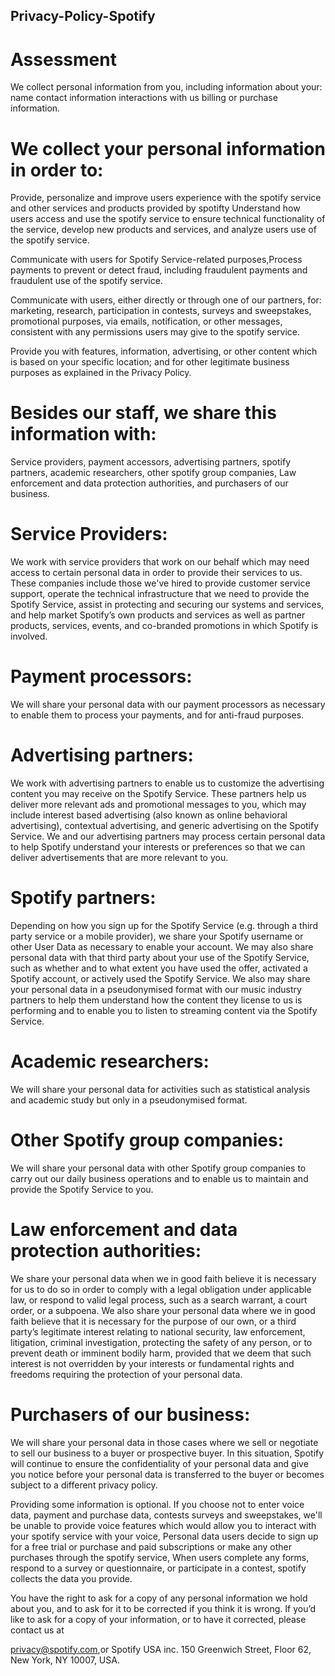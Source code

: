 ## Privacy-Policy-Spotify
# Assessment
We collect personal information from you, including information about your: name contact information interactions with us billing or purchase information.

# We collect your personal information in order to:
Provide, personalize and improve users experience with the spotify service and other services and products provided by spotifty
Understand how users access and use the spotify service to ensure technical functionality of the service, develop new products and services, and analyze users use of the spotify service.

Communicate with users for Spotify Service-related purposes,Process payments to prevent or detect fraud, including fraudulent payments and fraudulent use of the spotify service.

Communicate with users, either directly or through one of our partners, for: marketing, research, participation in contests, surveys and sweepstakes, promotional purposes, via emails, notification, or other messages, consistent with any permissions users may give to the spotify service.

Provide you with features, information, advertising, or other content which is based on your specific location; and for other legitimate business purposes as explained in the Privacy Policy.

# Besides our staff, we share this information with:
Service providers, payment accessors, advertising partners, spotify partners, academic researchers, other spotify group companies, Law enforcement and data protection authorities, and purchasers of our business.

# Service Providers:
We work with service providers that work on our behalf which may need access to certain personal data in order to provide their services to us. These companies include those we've hired to provide customer service support, operate the technical infrastructure that we need to provide the Spotify Service, assist in protecting and securing our systems and services, and help market Spotify’s own products and services as well as partner products, services, events, and co-branded promotions in which Spotify is involved.

# Payment processors:
We will share your personal data with our payment processors as necessary to enable them to process your payments, and for anti-fraud purposes.

# Advertising partners:
We work with advertising partners to enable us to customize the advertising content you may receive on the Spotify Service. These partners help us deliver more relevant ads and promotional messages to you, which may include interest based advertising (also known as online behavioral advertising), contextual advertising, and generic advertising on the Spotify Service. We and our advertising partners may process certain personal data to help Spotify understand your interests or preferences so that we can deliver advertisements that are more relevant to you.

# Spotify partners:
Depending on how you sign up for the Spotify Service (e.g. through a third party service or a mobile provider), we share your Spotify username or other User Data as necessary to enable your account. We may also share personal data with that third party about your use of the Spotify Service, such as whether and to what extent you have used the offer, activated a Spotify account, or actively used the Spotify Service. We also may share your personal data in a pseudonymised format with our music industry partners to help them understand how the content they license to us is performing and to enable you to listen to streaming content via the Spotify Service.

# Academic researchers:
We will share your personal data for activities such as statistical analysis and academic study but only in a pseudonymised format.

# Other Spotify group companies:
We will share your personal data with other Spotify group companies to carry out our daily business operations and to enable us to maintain and provide the Spotify Service to you.

# Law enforcement and data protection authorities:
We share your personal data when we in good faith believe it is necessary for us to do so in order to comply with a legal obligation under applicable law, or respond to valid legal process, such as a search warrant, a court order, or a subpoena. We also share your personal data where we in good faith believe that it is necessary for the purpose of our own, or a third party’s legitimate interest relating to national security, law enforcement, litigation, criminal investigation, protecting the safety of any person, or to prevent death or imminent bodily harm, provided that we deem that such interest is not overridden by your interests or fundamental rights and freedoms requiring the protection of your personal data.

# Purchasers of our business:
We will share your personal data in those cases where we sell or negotiate to sell our business to a buyer or prospective buyer. In this situation, Spotify will continue to ensure the confidentiality of your personal data and give you notice before your personal data is transferred to the buyer or becomes subject to a different privacy policy.

Providing some information is optional. If you choose not to enter voice data, payment and purchase data, contests surveys and sweepstakes, we'll be unable to provide voice features which would allow you to interact with your spotify service with your voice, Personal data users decide to sign up for a free trial or purchase and paid subscriptions or make any other purchases through the spotify service, When users complete any forms, respond to a survey or questionnaire, or participate in a contest, spotify collects the data you provide.

You have the right to ask for a copy of any personal information we hold about you, and to ask for it to be corrected if you think it is wrong. If you’d like to ask for a copy of your information, or to have it corrected, please contact us at 

privacy@spotify.com,or 
Spotify USA inc. 
150 Greenwich Street, 
Floor 62, New York, 
NY 10007, 
USA.
